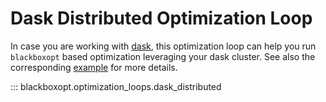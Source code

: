 # Dask Distributed Optimization Loop

In case you are working with [dask](https://github.com/dask/dask/), this optimization
loop can help you run `blackboxopt` based optimization leveraging your dask cluster.
See also the corresponding [example](../../examples/dask-distributed) for more
details.

::: blackboxopt.optimization_loops.dask_distributed
